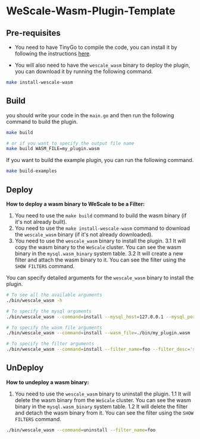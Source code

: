 # WeScale-Wasm-Plugin-Template

## Pre-requisites
* You need to have TinyGo to compile the code, you can install it by following the instructions [here](https://tinygo.org/getting-started/install/).

* You will also need to have the `wescale_wasm` binary to deploy the plugin, you can download it by running the following command.
```bash
make install-wescale-wasm
```

## Build

you should write your code in the `main.go` and then run the following command to build the plugin.
```bash
make build

# or if you want to specify the output file name
make build WASM_FILE=my_plugin.wasm
```

If you want to build the example plugin, you can run the following command.
```bash
make build-examples
```

## Deploy
**How to deploy a wasm binary to WeScale to be a Filter:**
1. You need to use the `make build` command to build the wasm binary (if it's not already built).
2. You need to use the `make install-wescale-wasm` command to download the `wescale_wasm` binary (if it's not already downloaded).
3. You need to use the `wescale_wasm` binary to install the plugin.
    3.1 It will copy the wasm binary to the `WeScale` cluster. You can see the wasm binary in the `mysql.wasm_binary` system table.
    3.2 It will create a new filter and attach the wasm binary to it. You can see the filter using the `SHOW FILTERS` command.

You can specify detailed arguments for the `wescale_wasm` binary to install the plugin. 
```bash
# To see all the available arguments
./bin/wescale_wasm -h

# To specify the mysql arguments
./bin/wescale_wasm --command=install --mysql_host=127.0.0.1 --mysql_port=15306 --mysql_user=root --mysql_password=root

# To specify the wasm file arguments
./bin/wescale_wasm --command=install --wasm_file=./bin/my_plugin.wasm

# To specify the filter arguments
./bin/wescale_wasm --command=install --filter_name=foo --filter_desc='some kind of description' --filter_status=INACTIVE
```


## UnDeploy
**How to undeploy a wasm binary:**
1. You need to use the `wescale_wasm` binary to uninstall the plugin.
    1.1 It will delete the wasm binary from the `WeScale` cluster. You can see the wasm binary in the `mysql.wasm_binary` system table.
    1.2 It will delete the filter and detach the wasm binary from it. You can see the filter using the `SHOW FILTERS` command.
```bash
./bin/wescale_wasm --command=uninstall --filter_name=foo
```